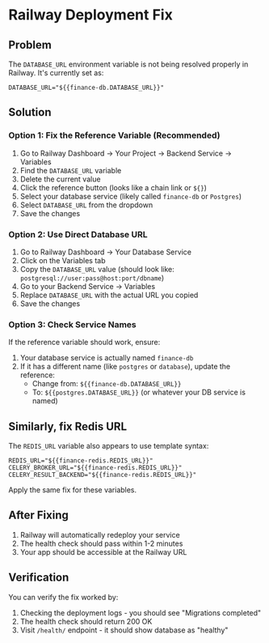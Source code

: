 # Railway Deployment Fix

## Problem
The `DATABASE_URL` environment variable is not being resolved properly in Railway. It's currently set as:
```
DATABASE_URL="${{finance-db.DATABASE_URL}}"
```

## Solution

### Option 1: Fix the Reference Variable (Recommended)
1. Go to Railway Dashboard → Your Project → Backend Service → Variables
2. Find the `DATABASE_URL` variable
3. Delete the current value
4. Click the reference button (looks like a chain link or `${}`)
5. Select your database service (likely called `finance-db` or `Postgres`)
6. Select `DATABASE_URL` from the dropdown
7. Save the changes

### Option 2: Use Direct Database URL
1. Go to Railway Dashboard → Your Database Service
2. Click on the Variables tab
3. Copy the `DATABASE_URL` value (should look like: `postgresql://user:pass@host:port/dbname`)
4. Go to your Backend Service → Variables
5. Replace `DATABASE_URL` with the actual URL you copied
6. Save the changes

### Option 3: Check Service Names
If the reference variable should work, ensure:
1. Your database service is actually named `finance-db`
2. If it has a different name (like `postgres` or `database`), update the reference:
   - Change from: `${{finance-db.DATABASE_URL}}`
   - To: `${{postgres.DATABASE_URL}}` (or whatever your DB service is named)

## Similarly, fix Redis URL
The `REDIS_URL` variable also appears to use template syntax:
```
REDIS_URL="${{finance-redis.REDIS_URL}}"
CELERY_BROKER_URL="${{finance-redis.REDIS_URL}}"
CELERY_RESULT_BACKEND="${{finance-redis.REDIS_URL}}"
```

Apply the same fix for these variables.

## After Fixing
1. Railway will automatically redeploy your service
2. The health check should pass within 1-2 minutes
3. Your app should be accessible at the Railway URL

## Verification
You can verify the fix worked by:
1. Checking the deployment logs - you should see "Migrations completed" 
2. The health check should return 200 OK
3. Visit `/health/` endpoint - it should show database as "healthy"